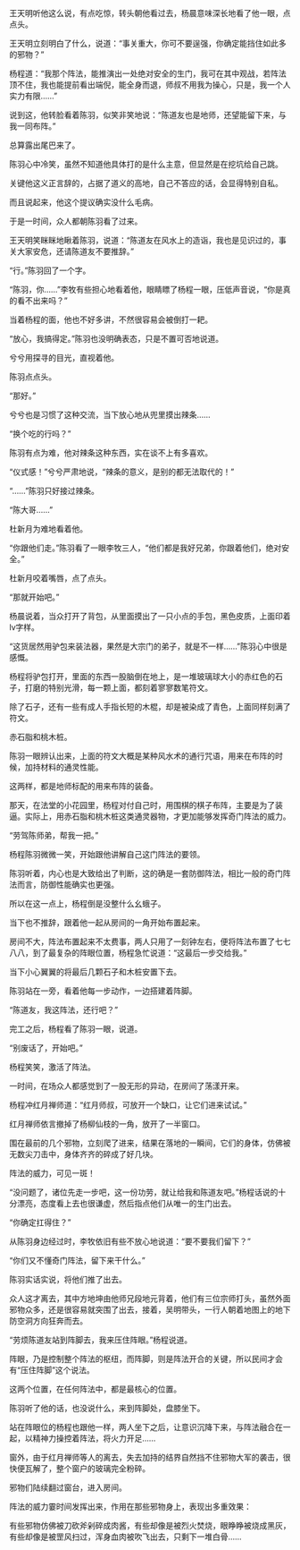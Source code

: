 王天明听他这么说，有点吃惊，转头朝他看过去，杨晨意味深长地看了他一眼，点点头。

王天明立刻明白了什么，说道：“事关重大，你可不要逞强，你确定能挡住如此多的邪物？”

杨程道：“我那个阵法，能推演出一处绝对安全的生门，我可在其中观战，若阵法顶不住，我也能提前看出端倪，能全身而退，师叔不用我为操心，只是，我一个人实力有限……”

说到这，他转脸看着陈羽，似笑非笑地说：“陈道友也是地师，还望能留下来，与我一同布阵。”

总算露出尾巴来了。

陈羽心中冷笑，虽然不知道他具体打的是什么主意，但显然是在挖坑给自己跳。

关键他这义正言辞的，占据了道义的高地，自己不答应的话，会显得特别自私。

而且说起来，他这个提议确实没什么毛病。

于是一时间，众人都朝陈羽看了过来。

王天明笑眯眯地瞅着陈羽，说道：“陈道友在风水上的造诣，我也是见识过的，事关大家安危，还请陈道友不要推辞。”

“行。”陈羽回了一个字。

“陈羽，你……”李牧有些担心地看着他，眼睛瞟了杨程一眼，压低声音说，“你是真的看不出来吗？”

当着杨程的面，他也不好多讲，不然很容易会被倒打一耙。

“放心，我搞得定。”陈羽也没明确表态，只是不置可否地说道。

兮兮用探寻的目光，直视着他。

陈羽点点头。

“那好。”

兮兮也是习惯了这种交流，当下放心地从兜里摸出辣条……

“换个吃的行吗？”

陈羽有点为难，他对辣条这种东西，实在谈不上有多喜欢。

“仪式感！”兮兮严肃地说，“辣条的意义，是别的都无法取代的！”

“……”陈羽只好接过辣条。

“陈大哥……”

杜新月为难地看着他。

“你跟他们走。”陈羽看了一眼李牧三人，“他们都是我好兄弟，你跟着他们，绝对安全。”

杜新月咬着嘴唇，点了点头。

“那就开始吧。”

杨晨说着，当众打开了背包，从里面摸出了一只小点的手包，黑色皮质，上面印着lv字样。

“这货居然用驴包来装法器，果然是大宗门的弟子，就是不一样……”陈羽心中很是感慨。

杨程将驴包打开，里面的东西一股脑倒在地上，是一堆玻璃球大小的赤红色的石子，打磨的特别光滑，每一颗上面，都刻着寥寥数笔符文。

除了石子，还有一些有成人手指长短的木棍，却是被染成了青色，上面同样刻满了符文。

赤石脂和桃木桩。

陈羽一眼辨认出来，上面的符文大概是某种风水术的通行咒语，用来在布阵的时候，加持材料的通灵性能。

这两样，都是地师标配的用来布阵的装备。

那天，在法堂的小花园里，杨程对付自己时，用围棋的棋子布阵，主要是为了装逼。实际上，用赤石脂和桃木桩这类通灵器物，才更加能够发挥奇门阵法的威力。

“劳驾陈师弟，帮我一把。”

杨程陈羽微微一笑，开始跟他讲解自己这门阵法的要领。

陈羽听着，内心也是大致给出了判断，这的确是一套防御阵法，相比一般的奇门阵法而言，防御性能确实也更强。

所以在这一点上，杨程倒是没整什么幺蛾子。

当下也不推辞，跟着他一起从房间的一角开始布置起来。

房间不大，阵法布置起来不太费事，两人只用了一刻钟左右，便将阵法布置了七七八八，到了最复杂的阵眼位置，杨程急忙说道：“这最后一步交给我。”

当下小心翼翼的将最后几颗石子和木桩安置下去。

陈羽站在一旁，看着他每一步动作，一边搭建着阵脚。

“陈道友，我这阵法，还行吧？”

完工之后，杨程看了陈羽一眼，说道。

“别废话了，开始吧。”

杨程笑笑，激活了阵法。

一时间，在场众人都感觉到了一股无形的异动，在房间了荡漾开来。

杨程冲红月禅师道：“红月师叔，可放开一个缺口，让它们进来试试。”

红月禅师依言撤掉了杨柳仙枝的一角，放开了一半窗口。

围在最前的几个邪物，立刻爬了进来，结果在落地的一瞬间，它们的身体，仿佛被无数尖刀击中，身体齐齐的碎成了好几块。

阵法的威力，可见一斑！

“没问题了，诸位先走一步吧，这一份功劳，就让给我和陈道友吧。”杨程话说的十分漂亮，态度看上去也很谦虚，然后指点他们从唯一的生门出去。

“你确定扛得住？”

从陈羽身边经过时，李牧依旧有些不放心地说道：“要不要我们留下？”

“你们又不懂奇门阵法，留下来干什么。”

陈羽实话实说，将他们推了出去。

众人这才离去，其中方地坤由他师兄段地元背着，他们有三位宗师打头，虽然外面邪物众多，还是很容易就突围了出去，接着，吴明带头，一行人朝着地图上的地下防空洞方向狂奔而去。

“劳烦陈道友站到阵脚去，我来压住阵眼。”杨程说道。

阵眼，乃是控制整个阵法的枢纽，而阵脚，则是阵法开合的关键，所以民间才会有“压住阵脚”这个说法。

这两个位置，在任何阵法中，都是最核心的位置。

陈羽听了他的话，也没说什么，来到阵脚处，盘膝坐下。

站在阵眼位的杨程也跟他一样，两人坐下之后，让意识沉降下来，与阵法融合在一起，以精神力操控着阵法，将火力开足……

窗外，由于红月禅师等人的离去，失去加持的结界自然挡不住邪物大军的袭击，很快便瓦解了，整个窗户的玻璃完全粉碎。

邪物们陆续翻过窗台，进入房间。

阵法的威力霎时间发挥出来，作用在那些邪物身上，表现出多重效果：

有些邪物仿佛被刀砍斧剁碎成肉酱，有些却像是被烈火焚烧，眼睁睁被烧成黑灰，有些却像是被罡风扫过，浑身血肉被吹飞出去，只剩下一堆白骨……

